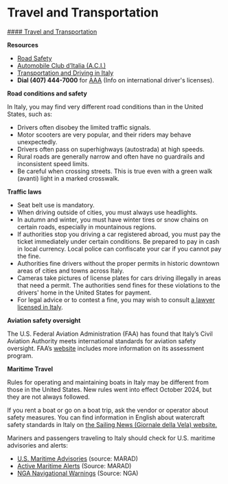 # Travel and Transportation

[#### Travel and Transportation](javascript:void(0); "Travel and Transportation")

**Resources**

* [Road Safety](https://travel.state.gov/content/travel/en/international-travel/before-you-go/driving-and-road-safety.html)
* [Automobile Club d’Italia (A.C.I.)](https://www.aci.it/laci/driving-in-italy.html)
* [Transportation and Driving in Italy](https://it.usembassy.gov/u-s-citizen-services/local-resources-of-u-s-citizens/transportation-driving/?_ga=1.18951160.1385935530.1457127678)
* **Dial (407) 444-7000** for [AAA](https://www.acg.aaa.com/) (Info on international driver's licenses).

**Road conditions and safety**

In Italy, you may find very different road conditions than in the United States, such as:

* Drivers often disobey the limited traffic signals.
* Motor scooters are very popular, and their riders may behave unexpectedly.
* Drivers often pass on superhighways (autostrada) at high speeds.
* Rural roads are generally narrow and often have no guardrails and inconsistent speed limits.
* Be careful when crossing streets. This is true even with a green walk (avanti) light in a marked crosswalk.

**Traffic laws**

* Seat belt use is mandatory.
* When driving outside of cities, you must always use headlights.
* In autumn and winter, you must have winter tires or snow chains on certain roads, especially in mountainous regions.
* If authorities stop you driving a car registered abroad, you must pay the ticket immediately under certain conditions. Be prepared to pay in cash in local currency. Local police can confiscate your car if you cannot pay the fine.
* Authorities fine drivers without the proper permits in historic downtown areas of cities and towns across Italy.
* Cameras take pictures of license plates for cars driving illegally in areas that need a permit. The authorities send fines for these violations to the drivers' home in the United States for payment.
* For legal advice or to contest a fine, you may wish to consult [a lawyer licensed in Italy](https://it.usembassy.gov/u-s-citizen-services/attorneys/).

**Aviation safety oversight**

The U.S. Federal Aviation Administration (FAA) has found that Italy’s Civil Aviation Authority meets international standards for aviation safety oversight. FAA’s [website](https://www.faa.gov/about/initiatives/iasa) includes more information on its assessment program.

**Maritime Travel**

Rules for operating and maintaining boats in Italy may be different from those in the United States. New rules went into effect October 2024, but they are not always followed.

If you rent a boat or go on a boat trip, ask the vendor or operator about safety measures. You can find information in English about watercraft safety standards in Italy on [the Sailing News (Giornale della Vela) website.](https://www.giornaledellavela.com/2024/10/19/boat-safety-equipment-2025-whats-changing/?lang=en)

Mariners and passengers traveling to Italy should check for U.S. maritime advisories and alerts:

* [U.S. Maritime Advisories](https://www.maritime.dot.gov/msci-advisories) (source: MARAD)
* [Active Maritime Alerts](https://www.maritime.dot.gov/msci-alerts) (Source: MARAD)
* [NGA Navigational Warnings](https://msi.nga.mil/NavWarnings) (Source: NGA)